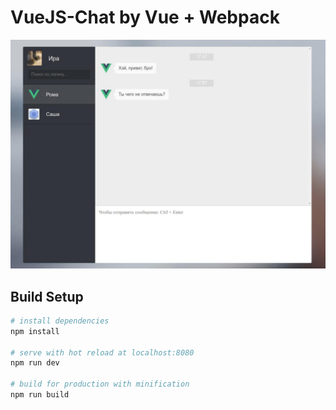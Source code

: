 # VueJS-Chat by Vue + Webpack

<img width="600" src="https://github.com/gistrec/VueJS-Chat/blob/master/intro.jpg">

## Build Setup

``` bash
# install dependencies
npm install

# serve with hot reload at localhost:8080
npm run dev

# build for production with minification
npm run build
```